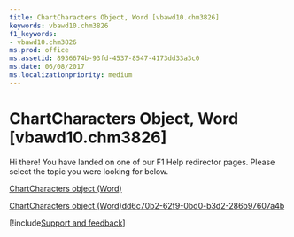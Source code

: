 ```yaml
---
title: ChartCharacters Object, Word [vbawd10.chm3826]
keywords: vbawd10.chm3826
f1_keywords:
- vbawd10.chm3826
ms.prod: office
ms.assetid: 8936674b-93fd-4537-8547-4173dd33a3c0
ms.date: 06/08/2017
ms.localizationpriority: medium
---
```



# ChartCharacters Object, Word [vbawd10.chm3826]

Hi there! You have landed on one of our F1 Help redirector pages. Please select the topic you were looking for below.

[ChartCharacters object (Word)](https://msdn.microsoft.com/library/cffe50a7-3fdc-75ad-2e32-081ba2310c1d%28Office.15%29.aspx)

[ChartCharacters object (Word)dd6c70b2-62f9-0bd0-b3d2-286b97607a4b](https://msdn.microsoft.com/library/dd6c70b2-62f9-0bd0-b3d2-286b97607a4b%28Office.15%29.aspx)

[!include[Support and feedback](~/includes/feedback-boilerplate.md)]